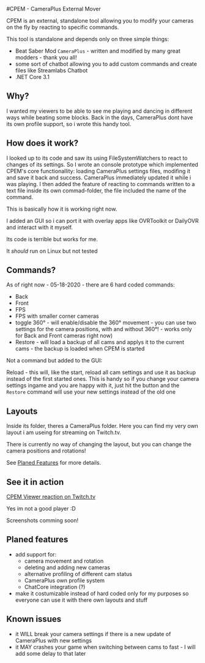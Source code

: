 #CPEM - CameraPlus External Mover

CPEM is an external, standalone tool allowing you to modify your cameras on the fly by reacting to specific commands.

This tool is standalone and depends only on three simple things:
 - Beat Saber Mod `CameraPlus` - written and modified by many great modders - thank you all!
 - some sort of chatbot allowing you to add custom commands and create files like Streamlabs Chatbot
 - .NET Core 3.1

## Why?

I wanted my viewers to be able to see me playing and dancing in different ways while beating some blocks.
Back in the days, CameraPlus dont have its own profile support, so i wrote this handy tool.

## How does it work?

I looked up to its code and saw its using FileSystemWatchers to react to changes of its settings. So I wrote an console prototype which implemented CPEM's core functionallity: loading CameraPlus settings files, modifing it and save it back and success. CameraPlus immediately updated it while i was playing. I then added the feature of reacting to commands written to a text file inside its own commad-folder, the file included the name of the command.

This is basically how it is working right now.

I added an GUI so i can port it with overlay apps like OVRToolkit or DailyOVR and interact with it myself.

Its code is terrible but works for me.

It _should_ run on Linux but not tested 

## Commands?

As of right now - 05-18-2020 - there are 6 hard coded commands:
- Back
- Front
- FPS
- FPS with smaller corner cameras
- toggle 360° - will enable/disable the 360° movement - you can use two settings for the camera positions, with and without 360°! - works only for Back and Front cameras right now)
- Restore - will load a backup of all cams and applys it to the current cams - the backup is loaded when CPEM is started

Not a command but added to the GUI:

Reload - this will, like the start, reload all cam settings and use it as backup instead of the first started ones. This is handy so if you change your camera settings ingame and you are happy with it, just hit the button and the `Restore` command will use your new settings instead of the old one

## Layouts
Inside its folder, theres a CameraPlus folder. Here you can find my very own layout i am useing for streaming on Twitch.tv.

There is currently no way of changing the layout, but you can change the camera positions and rotations!

See [Planed Features](#planed-features) for more details.

## See it in action
[CPEM Viewer reaction on Twitch.tv](https://www.twitch.tv/videos/555731945)
  
Yes im not a good player :D
  
Screenshots comming soon!

## Planed features
- add support for:
  - camera movement and rotation
  - deleting and adding new cameras
  - alternative profiling of different cam status
  - CameraPlus own profile system
  - ChatCore integration (?)
- make it costumizable instead of hard coded only for my purposes so everyone can use it with there own layouts and stuff

## Known issues

- it WILL break your camera settings if there is a new update of CameraPlus with new settings
- it MAY crashes your game when switching between cams to fast - I will add some delay to that later

